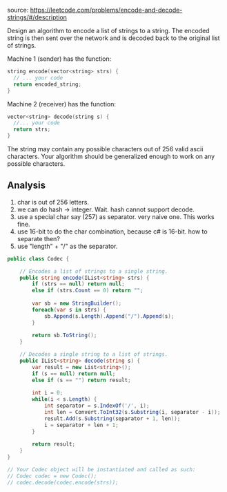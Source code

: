 source: https://leetcode.com/problems/encode-and-decode-strings/#/description

Design an algorithm to encode a list of strings to a string. 
The encoded string is then sent over the network and is decoded back to the original list of strings.

Machine 1 (sender) has the function:
```c++
string encode(vector<string> strs) {
  // ... your code
  return encoded_string;
}
```

Machine 2 (receiver) has the function:
```c++
vector<string> decode(string s) {
  //... your code
  return strs;
}
```

The string may contain any possible characters out of 256 valid ascii characters. 
Your algorithm should be generalized enough to work on any possible characters.

## Analysis
1. char is out of 256 letters.
2. we can do hash -> integer. Wait. hash cannot support decode.
3. use a special char say (257) as separator. very naive one. This works fine.
4. use 16-bit to do the char combination, because c# is 16-bit. how to separate then?
5. use "length" + "/" as the separator.

```c#
public class Codec {

    // Encodes a list of strings to a single string.
    public string encode(IList<string> strs) {
        if (strs == null) return null;
        else if (strs.Count == 0) return "";
        
        var sb = new StringBuilder();
        foreach(var s in strs) {
            sb.Append(s.Length).Append("/").Append(s);
        }
        
        return sb.ToString();
    }

    // Decodes a single string to a list of strings.
    public IList<string> decode(string s) {
        var result = new List<string>();
        if (s == null) return null;
        else if (s == "") return result;
        
        int i = 0;
        while(i < s.Length) {
            int separator = s.IndexOf('/', i);
            int len = Convert.ToInt32(s.Substring(i, separator - i));
            result.Add(s.Substring(separator + 1, len));
            i = separator + len + 1;
        }
        
        return result;
    }
}

// Your Codec object will be instantiated and called as such:
// Codec codec = new Codec();
// codec.decode(codec.encode(strs));
```

